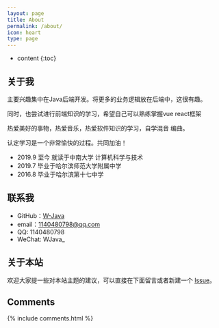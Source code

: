 ```yaml
---
layout: page
title: About
permalink: /about/
icon: heart
type: page
---
```


* content
{:toc}

## 关于我


主要兴趣集中在Java后端开发。将更多的业务逻辑放在后端中，这很有趣。

同时，也尝试进行前端知识的学习，希望自己可以熟练掌握vue react框架

热爱美好的事物，热爱音乐，热爱软件知识的学习，自学混音 编曲。

认定学习是一个非常愉快的过程。共同加油！

* 2019.9 至今 就读于中南大学 计算机科学与技术
* 2019.7 毕业于哈尔滨师范大学附属中学
* 2016.8 毕业于哈尔滨第十七中学

## 联系我

* GitHub：[W-Java](https://github.com/W-Java)
* email：1140480798@qq.com
* QQ: 1140480798
* WeChat: WJava_


## 关于本站


欢迎大家提一些对本站主题的建议，可以直接在下面留言或者新建一个 [Issue](https://github.com/W-Java/W-Java.github.io/issues)。



## Comments

{% include comments.html %}
